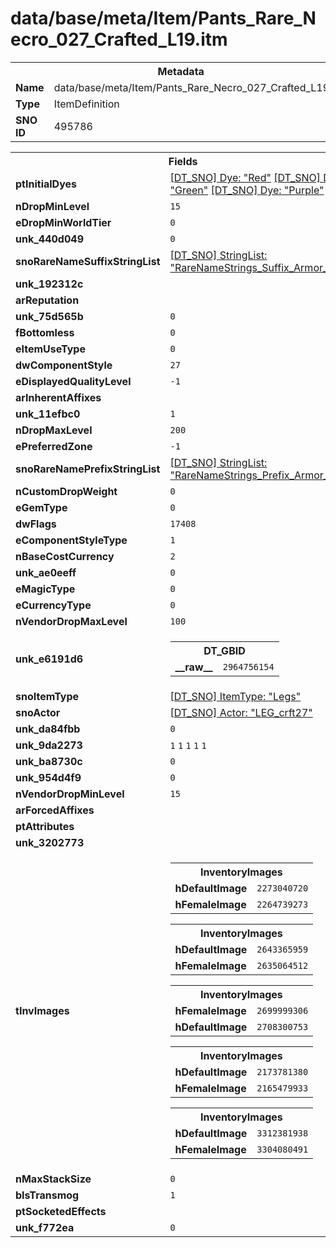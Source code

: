 <h1>data/base/meta/Item/Pants_Rare_Necro_027_Crafted_L19.itm</h1><table><tr><th colspan="100%">Metadata</th></tr><tr><td><b>Name</b></td><td>data/base/meta/Item/Pants_Rare_Necro_027_Crafted_L19.itm</td></tr><tr><td><b>Type</b></td><td>ItemDefinition</td></tr><tr><td><b>SNO ID</b></td><td>495786</td></tr></table>

<table><tr><th colspan="100%">Fields</th></tr><tr><td><b>ptInitialDyes</b></td><td><a href="..\Dye\Red.dye.md">[DT_SNO] Dye: "Red"</a>
<a href="..\Dye\Green.dye.md">[DT_SNO] Dye: "Green"</a>
<a href="..\Dye\Purple.dye.md">[DT_SNO] Dye: "Purple"</a>
</td></tr><tr><td><b>nDropMinLevel</b></td><td><code>15</code></td></tr><tr><td><b>eDropMinWorldTier</b></td><td><code>0</code></td></tr><tr><td><b>unk_440d049</b></td><td><code>0</code></td></tr><tr><td><b>snoRareNameSuffixStringList</b></td><td><a href="..\..\..\enUS_Text\meta\StringList\RareNameStrings_Suffix_Armor_Leg.stl.md">[DT_SNO] StringList: "RareNameStrings_Suffix_Armor_Leg"</a></td></tr><tr><td><b>unk_192312c</b></td><td></td></tr><tr><td><b>arReputation</b></td><td></td></tr><tr><td><b>unk_75d565b</b></td><td><code>0</code></td></tr><tr><td><b>fBottomless</b></td><td><code>0</code></td></tr><tr><td><b>eItemUseType</b></td><td><code>0</code></td></tr><tr><td><b>dwComponentStyle</b></td><td><code>27</code></td></tr><tr><td><b>eDisplayedQualityLevel</b></td><td><code>-1</code></td></tr><tr><td><b>arInherentAffixes</b></td><td></td></tr><tr><td><b>unk_11efbc0</b></td><td><code>1</code></td></tr><tr><td><b>nDropMaxLevel</b></td><td><code>200</code></td></tr><tr><td><b>ePreferredZone</b></td><td><code>-1</code></td></tr><tr><td><b>snoRareNamePrefixStringList</b></td><td><a href="..\..\..\enUS_Text\meta\StringList\RareNameStrings_Prefix_Armor_Leg.stl.md">[DT_SNO] StringList: "RareNameStrings_Prefix_Armor_Leg"</a></td></tr><tr><td><b>nCustomDropWeight</b></td><td><code>0</code></td></tr><tr><td><b>eGemType</b></td><td><code>0</code></td></tr><tr><td><b>dwFlags</b></td><td><code>17408</code></td></tr><tr><td><b>eComponentStyleType</b></td><td><code>1</code></td></tr><tr><td><b>nBaseCostCurrency</b></td><td><code>2</code></td></tr><tr><td><b>unk_ae0eeff</b></td><td><code>0</code></td></tr><tr><td><b>eMagicType</b></td><td><code>0</code></td></tr><tr><td><b>eCurrencyType</b></td><td><code>0</code></td></tr><tr><td><b>nVendorDropMaxLevel</b></td><td><code>100</code></td></tr><tr><td><b>unk_e6191d6</b></td><td><table><tr><th colspan="100%">DT_GBID</th></tr><tr><td><b>__raw__</b></td><td><code>2964756154</code></td></tr></table>


</td></tr><tr><td><b>snoItemType</b></td><td><a href="..\ItemType\Legs.itt.md">[DT_SNO] ItemType: "Legs"</a></td></tr><tr><td><b>snoActor</b></td><td><a href="..\Actor\LEG_crft27.acr.md">[DT_SNO] Actor: "LEG_crft27"</a></td></tr><tr><td><b>unk_da84fbb</b></td><td><code>0</code></td></tr><tr><td><b>unk_9da2273</b></td><td><code>1</code>
<code>1</code>
<code>1</code>
<code>1</code>
<code>1</code>
</td></tr><tr><td><b>unk_ba8730c</b></td><td><code>0</code></td></tr><tr><td><b>unk_954d4f9</b></td><td><code>0</code></td></tr><tr><td><b>nVendorDropMinLevel</b></td><td><code>15</code></td></tr><tr><td><b>arForcedAffixes</b></td><td></td></tr><tr><td><b>ptAttributes</b></td><td></td></tr><tr><td><b>unk_3202773</b></td><td></td></tr><tr><td><b>tInvImages</b></td><td><table><tr><th colspan="100%">InventoryImages</th></tr><tr><td><b>hDefaultImage</b></td><td><code>2273040720</code></td></tr><tr><td><b>hFemaleImage</b></td><td><code>2264739273</code></td></tr></table>


<table><tr><th colspan="100%">InventoryImages</th></tr><tr><td><b>hDefaultImage</b></td><td><code>2643365959</code></td></tr><tr><td><b>hFemaleImage</b></td><td><code>2635064512</code></td></tr></table>


<table><tr><th colspan="100%">InventoryImages</th></tr><tr><td><b>hFemaleImage</b></td><td><code>2699999306</code></td></tr><tr><td><b>hDefaultImage</b></td><td><code>2708300753</code></td></tr></table>


<table><tr><th colspan="100%">InventoryImages</th></tr><tr><td><b>hDefaultImage</b></td><td><code>2173781380</code></td></tr><tr><td><b>hFemaleImage</b></td><td><code>2165479933</code></td></tr></table>


<table><tr><th colspan="100%">InventoryImages</th></tr><tr><td><b>hDefaultImage</b></td><td><code>3312381938</code></td></tr><tr><td><b>hFemaleImage</b></td><td><code>3304080491</code></td></tr></table>


</td></tr><tr><td><b>nMaxStackSize</b></td><td><code>0</code></td></tr><tr><td><b>bIsTransmog</b></td><td><code>1</code></td></tr><tr><td><b>ptSocketedEffects</b></td><td></td></tr><tr><td><b>unk_f772ea</b></td><td><code>0</code></td></tr></table>


